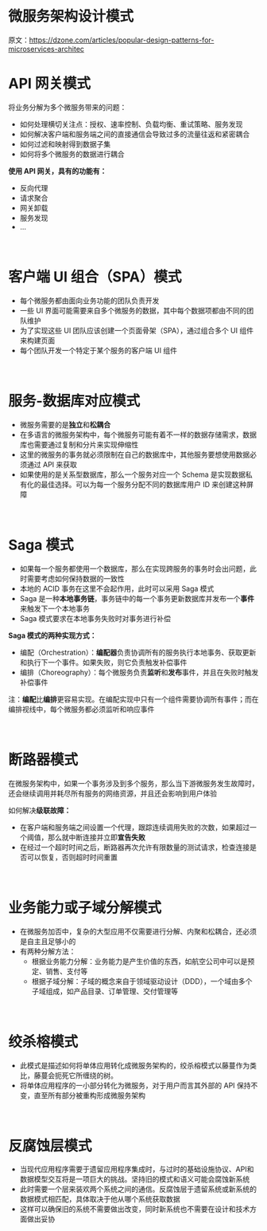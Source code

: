 # 微服务架构设计模式





原文：https://dzone.com/articles/popular-design-patterns-for-microservices-architec



# API 网关模式

将业务分解为多个微服务带来的问题：

- 如何处理横切关注点：授权、速率控制、负载均衡、重试策略、服务发现
- 如何解决客户端和服务端之间的直接通信会导致过多的流量往返和紧密耦合
- 如何过滤和映射得到数据子集
- 如何将多个微服务的数据进行耦合

**使用 API 网关，具有的功能有：**

- 反向代理
- 请求聚合
- 网关卸载
- 服务发现
- ...



<br/>

# 客户端 UI 组合（SPA）模式

- 每个微服务都由面向业务功能的团队负责开发
- 一些 UI 界面可能需要来自多个微服务的数据，其中每个数据项都由不同的团队维护
- 为了实现这些 UI 团队应该创建一个页面骨架（SPA），通过组合多个 UI 组件来构建页面
- 每个团队开发一个特定于某个服务的客户端 UI 组件

<br/>



# 服务-数据库对应模式

- 微服务需要的是**独立**和**松耦合**
- 在多语言的微服务架构中，每个微服务可能有着不一样的数据存储需求，数据库也需要通过复制和分片来实现伸缩性
- 这里的微服务的事务就必须限制在自己的数据库中，其他服务要想使用数据必须通过 API 来获取
- 如果使用的是关系型数据库，那么一个服务对应一个 Schema 是实现数据私有化的最佳选择。可以为每一个服务分配不同的数据库用户 ID 来创建这种屏障



<br/>

# Saga 模式

- 如果每一个服务都使用一个数据库，那么在实现跨服务的事务时会出问题，此时需要考虑如何保持数据的一致性
- 本地的 ACID 事务在这里不会起作用，此时可以采用 Saga 模式
- Saga 是一种**本地事务链**，事务链中的每一个事务更新数据库并发布一个**事件**来触发下一个本地事务
- Saga 模式要求在本地事务失败时对事务进行补偿

**Saga 模式的两种实现方式：**

- 编配（Orchestration）：**编配器**负责协调所有的服务执行本地事务、获取更新和执行下一个事件。如果失败，则它负责触发补偿事件
- 编排（Choreography）：每个微服务负责**监听**和**发布**事件，并且在失败时触发补偿事件

注：**编配**比**编排**更容易实现。在编配实现中只有一个组件需要协调所有事件；而在编排视线中，每个微服务都必须监听和响应事件



<br/>

# 断路器模式

在微服务架构中，如果一个事务涉及到多个服务，那么当下游微服务发生故障时，还会继续调用并耗尽所有服务的网络资源，并且还会影响到用户体验

如何解决**级联故障：**

- 在客户端和服务端之间设置一个代理，跟踪连续调用失败的次数，如果超过一个阈值，那么就中断连接并立即**宣告失败**
- 在经过一个超时时间之后，断路器再次允许有限数量的测试请求，检查连接是否可以恢复，否则超时时间重置



<br/>

# 业务能力或子域分解模式

- 在微服务加否中，复杂的大型应用不仅需要进行分解、内聚和松耦合，还必须是自主且足够小的
- 有两种分解方法：
  - 根据业务能力分解：业务能力是产生价值的东西，如航空公司中可以是预定、销售、支付等
  - 根据子域分解：子域的概念来自于领域驱动设计（DDD），一个域由多个子域组成，如产品目录、订单管理、交付管理等



<br/>

# 绞杀榕模式

- 此模式是描述如何将单体应用转化成微服务架构的，绞杀榕模式以藤蔓作为类比，藤蔓会扼死它所缠绕的树。
- 将单体应用程序的一小部分转化为微服务，对于用户而言其外部的 API 保持不变，直至所有部分被重构形成微服务架构



<br/>

# 反腐蚀层模式

- 当现代应用程序需要于遗留应用程序集成时，与过时的基础设施协议、API和数据模型交互将是一项巨大的挑战。坚持旧的模式和语义可能会腐蚀新系统
- 此时需要一个层来装欢两个系统之间的通信。反腐蚀层于遗留系统或新系统的数据模式相匹配，具体取决于他从哪个系统获取数据
- 这样可以确保旧的系统不需要做出改变，同时新系统也不需要在设计和技术方面做出妥协

<br/>

<br/>